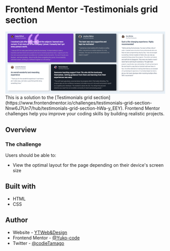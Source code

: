 # Frontend Mentor -Testimonials grid section
<img src="https://github.com/Yuko-code/Yuko-code/blob/main/testimonials.png" width="900">
This is a solution to the [Testimonials grid section]
(https://www.frontendmentor.io/challenges/testimonials-grid-section-Nnw6J7Un7/hub/testimonials-grid-section-hWa-y_EEY). Frontend Mentor challenges help you improve your coding skills by building realistic projects.

## Overview

### The challenge

Users should be able to:

- View the optimal layout for the page depending on their device's screen size

## Built with
- HTML
- CSS

## Author

- Website - [YTWeb&Design](https://ytwebxdesign.com/)
- Frontend Mentor - [@Yuko-code](https://www.frontendmentor.io/profile/Yuko-code)
- Twitter - [@codieTamago](https://www.twitter.com/codieTamago)
